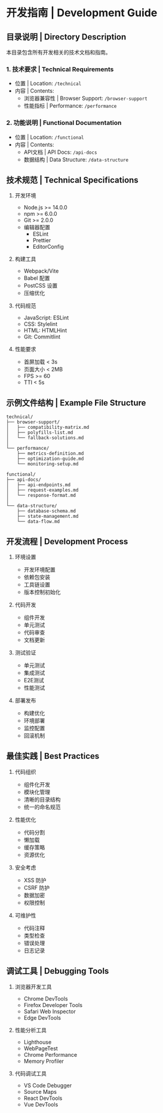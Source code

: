 # 开发指南 | Development Guide

## 目录说明 | Directory Description

本目录包含所有开发相关的技术文档和指南。

### 1. 技术要求 | Technical Requirements
- 位置 | Location: `/technical`
- 内容 | Contents:
  - 浏览器兼容性 | Browser Support: `/browser-support`
  - 性能指标 | Performance: `/performance`

### 2. 功能说明 | Functional Documentation
- 位置 | Location: `/functional`
- 内容 | Contents:
  - API文档 | API Docs: `/api-docs`
  - 数据结构 | Data Structure: `/data-structure`

## 技术规范 | Technical Specifications

1. 开发环境
   - Node.js >= 14.0.0
   - npm >= 6.0.0
   - Git >= 2.0.0
   - 编辑器配置
     * ESLint
     * Prettier
     * EditorConfig

2. 构建工具
   - Webpack/Vite
   - Babel 配置
   - PostCSS 设置
   - 压缩优化

3. 代码规范
   - JavaScript: ESLint
   - CSS: Stylelint
   - HTML: HTMLHint
   - Git: Commitlint

4. 性能要求
   - 首屏加载 < 3s
   - 页面大小 < 2MB
   - FPS >= 60
   - TTI < 5s

## 示例文件结构 | Example File Structure

```
technical/
├── browser-support/
│   ├── compatibility-matrix.md
│   ├── polyfills-list.md
│   └── fallback-solutions.md
│
└── performance/
    ├── metrics-definition.md
    ├── optimization-guide.md
    └── monitoring-setup.md

functional/
├── api-docs/
│   ├── api-endpoints.md
│   ├── request-examples.md
│   └── response-format.md
│
└── data-structure/
    ├── database-schema.md
    ├── state-management.md
    └── data-flow.md
```

## 开发流程 | Development Process

1. 环境设置
   - 开发环境配置
   - 依赖包安装
   - 工具链设置
   - 版本控制初始化

2. 代码开发
   - 组件开发
   - 单元测试
   - 代码审查
   - 文档更新

3. 测试验证
   - 单元测试
   - 集成测试
   - E2E测试
   - 性能测试

4. 部署发布
   - 构建优化
   - 环境部署
   - 监控配置
   - 回滚机制

## 最佳实践 | Best Practices

1. 代码组织
   - 组件化开发
   - 模块化管理
   - 清晰的目录结构
   - 统一的命名规范

2. 性能优化
   - 代码分割
   - 懒加载
   - 缓存策略
   - 资源优化

3. 安全考虑
   - XSS 防护
   - CSRF 防护
   - 数据加密
   - 权限控制

4. 可维护性
   - 代码注释
   - 类型检查
   - 错误处理
   - 日志记录

## 调试工具 | Debugging Tools

1. 浏览器开发工具
   - Chrome DevTools
   - Firefox Developer Tools
   - Safari Web Inspector
   - Edge DevTools

2. 性能分析工具
   - Lighthouse
   - WebPageTest
   - Chrome Performance
   - Memory Profiler

3. 代码调试工具
   - VS Code Debugger
   - Source Maps
   - React DevTools
   - Vue DevTools
